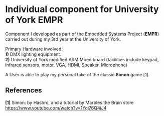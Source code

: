 # Individual component for University of York EMPR

Component I developed as part of the Embedded Systems Project (**EMPR**) carried out during my 3rd year at the University of York.

Primary Hardware involved:
<br> **1)** DMX lighting equipment.
<br> **2)** University of York modified ARM Mbed board (facilities include keypad, infrared sensors, motor, VGA, HDMI, Speaker, Microphone)

A User is able to play my personal take of the classic **Simon** game [1].

## References

**[1]** Simon: by Hasbro, and a tutorial by Marbles the Brain store  https://www.youtube.com/watch?v=1Yqj76Q4jJ4
